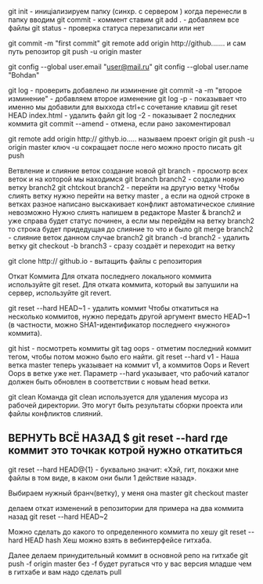 git init - иниціализируем папку (синхр. с сервером )
когда перенесли в папку вводим 
git commit - коммент ставим
git add . - добавляем все файлы
git status - проверка статуса перезаписали или нет

git commit -m "first commit"
git remote add origin http://github....... и сам путь репозитор
git push  -u origin master

git config --global user.email "user@mail.ru"
git config --global user.name "Bohdan"

git log - проверить добавлено ли изминение
git commit -a -m "второе изминение" - добавляем второе изменение
git log -p - показывает что именно мы добавили для выххода ctrl+c сочетание клавиш
git reset HEAD index.html - удалить файл
git log -2 - показывает 2 последних коммита 
git commit --amend - отмена, если рано закоментировал

git remote add origin http:// githyb.io..... называем проект origin
git push -u origin master ключ -u сокращает после него можно просто писать git push

Ветвление и слияние веток создание новой
git branch - просмотр всех веток и на которой мы находимся
git branch branch2 - создали новую ветку branch2
git chtckout branch2 - перейти на другую ветку
Чтобы слиять ветку нужно перейти на ветку master , а если на одной строке в ветках разное написано выскакивает конфликт автоматическое слияние невозможно
Нужно слиять напишем в редакторе Master & branch2 и уже справа будет статус починен, а если мы перейдём на ветку branch2 то строка будет придедущая до слияние то что и было
git merge branch2 - слияние веток данном случае branch2
git branch -d branch2 - удалить ветку
git checkout -b branch3 - сразу создаёт и переходит на ветку

git clone http:// github.io - вытащить файлы с репозитория

Откат Коммита
Для отката последнего локального коммита используйте git reset. Для отката коммита, который вы запушили на сервер, используйте git revert.

git reset --hard HEAD~1 - удалить коммит Чтобы откатиться на несколько коммитов, нужно передать другой аргумент вместо HEAD~1 (в частности, можно SHA1-идентификатор последнего «нужного» коммита).

git hist - посмотреть коммиты
git tag oops - отметим последний коммит тегом, чтобы потом можно было его найти.
git reset --hard v1 - Наша ветка master теперь указывает на коммит v1, а коммитов Oops и Revert Oops в ветке уже нет. Параметр --hard указывает, что рабочий каталог должен быть обновлен в соответствии с новым head ветки.

git clean
Команда git clean используется для удаления мусора из рабочей директории. Это могут быть результаты сборки проекта или файлы конфликтов слияний.

ВЕРНУТЬ ВСЁ НАЗАД $ git reset --hard <commit> где коммит это точкак котрой нужно откатиться 
---------------------------------------------------------------
git reset --hard HEAD@{1} - буквально значит: «Хэй, гит, покажи мне файлы в том виде, в каком они были 1 действие назад».

Выбираем нужный бранч(ветку), у меня она master
git checkout master

делаем откат изменений в репозитории для примера на два коммита назад
git reset --hard HEAD~2

Можно сделать до какого то определенного коммита по хешу
git reset --hard HEAD hash
Хеш можно взять в вебинтерфейсе гитхаба.

Далее делаем принудительный коммит в основной репо на гитхабе
git push -f origin master
без -f будет ругаться что у вас версия младше чем в гитхабе и вам надо сделать pull

